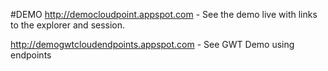 #DEMO
http://democloudpoint.appspot.com - See the demo live with links to the explorer and session.

http://demogwtcloudendpoints.appspot.com - See GWT Demo using endpoints 